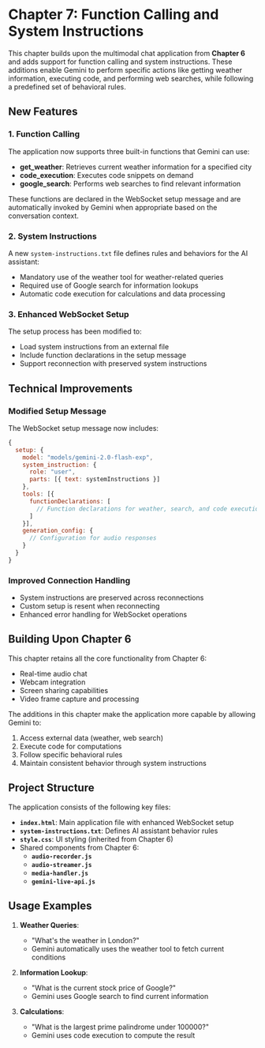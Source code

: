 # Chapter 7: Function Calling and System Instructions

This chapter builds upon the multimodal chat application from **Chapter 6** and adds support for function calling and system instructions. These additions enable Gemini to perform specific actions like getting weather information, executing code, and performing web searches, while following a predefined set of behavioral rules.

## New Features

### 1. Function Calling
The application now supports three built-in functions that Gemini can use:
- **get_weather**: Retrieves current weather information for a specified city
- **code_execution**: Executes code snippets on demand
- **google_search**: Performs web searches to find relevant information

These functions are declared in the WebSocket setup message and are automatically invoked by Gemini when appropriate based on the conversation context.

### 2. System Instructions
A new `system-instructions.txt` file defines rules and behaviors for the AI assistant:
- Mandatory use of the weather tool for weather-related queries
- Required use of Google search for information lookups
- Automatic code execution for calculations and data processing

### 3. Enhanced WebSocket Setup
The setup process has been modified to:
- Load system instructions from an external file
- Include function declarations in the setup message
- Support reconnection with preserved system instructions

## Technical Improvements

### Modified Setup Message
The WebSocket setup message now includes:
```javascript
{
  setup: {
    model: "models/gemini-2.0-flash-exp",
    system_instruction: {
      role: "user",
      parts: [{ text: systemInstructions }]
    },
    tools: [{
      functionDeclarations: [
        // Function declarations for weather, search, and code execution
      ]
    }],
    generation_config: {
      // Configuration for audio responses
    }
  }
}
```

### Improved Connection Handling
- System instructions are preserved across reconnections
- Custom setup is resent when reconnecting
- Enhanced error handling for WebSocket operations

## Building Upon Chapter 6

This chapter retains all the core functionality from Chapter 6:
- Real-time audio chat
- Webcam integration
- Screen sharing capabilities
- Video frame capture and processing

The additions in this chapter make the application more capable by allowing Gemini to:
1. Access external data (weather, web search)
2. Execute code for computations
3. Follow specific behavioral rules
4. Maintain consistent behavior through system instructions

## Project Structure

The application consists of the following key files:
- **`index.html`**: Main application file with enhanced WebSocket setup
- **`system-instructions.txt`**: Defines AI assistant behavior rules
- **`style.css`**: UI styling (inherited from Chapter 6)
- Shared components from Chapter 6:
  - **`audio-recorder.js`**
  - **`audio-streamer.js`**
  - **`media-handler.js`**
  - **`gemini-live-api.js`**

## Usage Examples

1. **Weather Queries**:
   - "What's the weather in London?"
   - Gemini automatically uses the weather tool to fetch current conditions

2. **Information Lookup**:
   - "What is the current stock price of Google?"
   - Gemini uses Google search to find current information

3. **Calculations**:
   - "What is the largest prime palindrome under 100000?"
   - Gemini uses code execution to compute the result
